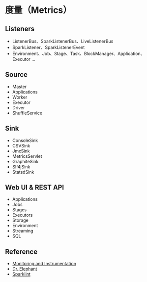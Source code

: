 # 度量（Metrics）

## Listeners

- ListenerBus、SparkListenerBus、LiveListenerBus
- SparkListener、SparkListenerEvent
- Environment、Job、Stage、Task、BlockManager、Application、Executor ...

## Source

* Master
* Applications
* Worker
* Executor
* Driver
* ShuffleService

## Sink

* ConsoleSink
* CSVSink
* JmxSink
* MetricsServlet
* GraphiteSink
* Slf4jSink
* StatsdSink

## Web UI & REST API

* Applications
* Jobs
* Stages
* Executors
* Storage
* Environment
* Streaming
* SQL

## Reference

- [Monitoring and Instrumentation](https://spark.apache.org/docs/latest/monitoring.html)
- [Dr. Elephant](https://github.com/linkedin/dr-elephant)
- [Sparklint](https://github.com/groupon/sparklint)
